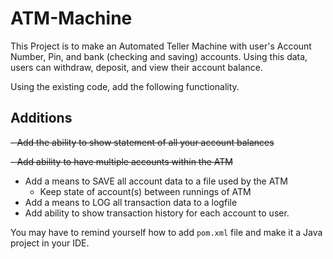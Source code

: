 # ATM-Machine

This Project is to make an Automated Teller Machine with user's Account Number, Pin, and bank (checking and saving) accounts.
Using this data, users can withdraw, deposit, and view their account balance.

Using the existing code, add the following functionality.

## Additions

~~- Add the ability to show statement of all your account balances~~

~~- Add ability to have multiple accounts within the ATM~~
- Add a means to SAVE all account data to a file used by the ATM
  - Keep state of account(s) between runnings of ATM
- Add a means to LOG all transaction data to a logfile
- Add ability to show transaction history for each account to user.

You may have to remind yourself how to add `pom.xml` file and make it a Java project in your IDE.
